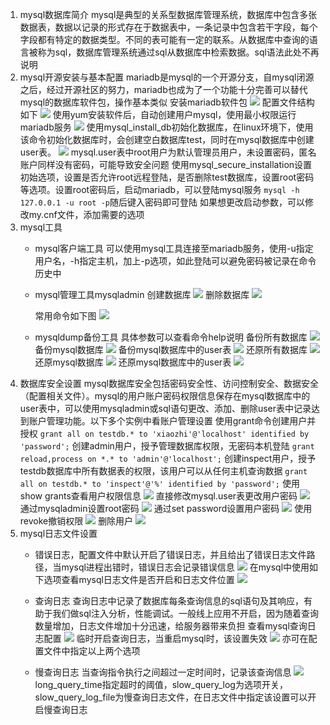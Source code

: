 1. mysql数据库简介
    mysql是典型的关系型数据库管理系统，数据库中包含多张数据表，数据以记录的形式存在于数据表中，一条记录中包含若干字段，每个字段都有特定的数据类型。不同的表可能有一定的联系。从数据库中查询的语言被称为sql，数据库管理系统通过sql从数据库中检索数据。sql语法此处不再说明
2. mysql开源安装与基本配置
    mariadb是mysql的一个开源分支，自mysql闭源之后，经过开源社区的努力，mariadb也成为了一个功能十分完善可以替代mysql的数据库软件包，操作基本类似
    安装mariadb软件包
    ![](https://upload-images.jianshu.io/upload_images/10339396-4a7e3d957fefbeb2.png?imageMogr2/auto-orient/strip%7CimageView2/2/w/1240)
    配置文件结构如下
    ![](https://upload-images.jianshu.io/upload_images/10339396-929120beab9bf84a.png?imageMogr2/auto-orient/strip%7CimageView2/2/w/1240)
    使用yum安装软件后，自动创建用户mysql，使用最小权限运行mariadb服务
    ![](https://upload-images.jianshu.io/upload_images/10339396-95e6c394ddde49ab.png?imageMogr2/auto-orient/strip%7CimageView2/2/w/1240)
    使用mysql_install_db初始化数据库，在linux环境下，使用该命令初始化数据库时，会创建空白数据库test，同时在mysql数据库中创建user表。
    ![](https://upload-images.jianshu.io/upload_images/10339396-aec4371456e6c862.png?imageMogr2/auto-orient/strip%7CimageView2/2/w/1240)
    mysql.user表中root用户为默认管理员用户，未设置密码，匿名账户同样没有密码，可能导致安全问题
    使用mysql_secure_installation设置初始选项，设置是否允许root远程登陆，是否删除test数据库，设置root密码等选项。设置root密码后，启动mariadb，可以登陆mysql服务
    `mysql -h 127.0.0.1 -u root -p`随后键入密码即可登陆
    如果想更改启动参数，可以修改my.cnf文件，添加需要的选项
3. mysql工具
    - mysql客户端工具
      可以使用mysql工具连接至mariadb服务，使用-u指定用户名，-h指定主机，加上-p选项，如此登陆可以避免密码被记录在命令历史中
    - mysql管理工具mysqladmin
      创建数据库
      ![](https://upload-images.jianshu.io/upload_images/10339396-05fd793e2bc5cdfd.png?imageMogr2/auto-orient/strip%7CimageView2/2/w/1240)
      删除数据库
      ![](https://upload-images.jianshu.io/upload_images/10339396-d78f8e47ed69127c.png?imageMogr2/auto-orient/strip%7CimageView2/2/w/1240)

      常用命令如下图
      ![](https://upload-images.jianshu.io/upload_images/10339396-0b9f8b421cd0159f.png?imageMogr2/auto-orient/strip%7CimageView2/2/w/1240)
    - mysqldump备份工具
      具体参数可以查看命令help说明
      备份所有数据库
      ![](https://upload-images.jianshu.io/upload_images/10339396-591b1ae53eb9f478.png?imageMogr2/auto-orient/strip%7CimageView2/2/w/1240)
      备份mysql数据库
      ![](https://upload-images.jianshu.io/upload_images/10339396-db1e3963ef2b05a4.png?imageMogr2/auto-orient/strip%7CimageView2/2/w/1240)
      备份mysql数据库中的user表
      ![](https://upload-images.jianshu.io/upload_images/10339396-d72b764765d55465.png?imageMogr2/auto-orient/strip%7CimageView2/2/w/1240)
      还原所有数据库
      ![](https://upload-images.jianshu.io/upload_images/10339396-4854edb493d9687b.png?imageMogr2/auto-orient/strip%7CimageView2/2/w/1240)
      还原mysql数据库
      ![](https://upload-images.jianshu.io/upload_images/10339396-3956fa5e7a0322e8.png?imageMogr2/auto-orient/strip%7CimageView2/2/w/1240)
      还原mysql数据库中的user表
      ![](https://upload-images.jianshu.io/upload_images/10339396-27eda31dcb54eacb.png?imageMogr2/auto-orient/strip%7CimageView2/2/w/1240)
4. 数据库安全设置
    mysql数据库安全包括密码安全性、访问控制安全、数据安全（配置相关文件）。mysql的用户账户密码权限信息保存在mysql数据库中的user表中，可以使用mysqladmin或sql语句更改、添加、删除user表中记录达到账户管理功能。以下多个实例中看账户管理设置
    使用grant命令创建用户并授权
    `grant all on testdb.* to 'xiaozhi'@'localhost' identified by 'password';`
    创建admin用户，授予管理数据库权限，无密码本机登陆
    `grant reload,process on *.* to 'admin'@'localhost';`
    创建inspect用户，授予testdb数据库中所有数据表的权限，该用户可以从任何主机查询数据
    `grant all on testdb.* to 'inspect'@'%' identified by 'password';`
    使用show grants查看用户权限信息
    ![](https://upload-images.jianshu.io/upload_images/10339396-01d0ed9b933f3e74.png?imageMogr2/auto-orient/strip%7CimageView2/2/w/1240)
    直接修改mysql.user表更改用户密码
    ![](https://upload-images.jianshu.io/upload_images/10339396-f879d643d4e37baf.png?imageMogr2/auto-orient/strip%7CimageView2/2/w/1240)
    通过mysqladmin设置root密码
    ![](https://upload-images.jianshu.io/upload_images/10339396-bf3934bcb87462fb.png?imageMogr2/auto-orient/strip%7CimageView2/2/w/1240)
    通过set password设置用户密码
    ![](https://upload-images.jianshu.io/upload_images/10339396-c6c3e8124bbe5b69.png?imageMogr2/auto-orient/strip%7CimageView2/2/w/1240)
    使用revoke撤销权限
    ![](https://upload-images.jianshu.io/upload_images/10339396-a6841f2d5e84640b.png?imageMogr2/auto-orient/strip%7CimageView2/2/w/1240)
    删除用户
    ![](https://upload-images.jianshu.io/upload_images/10339396-ca261bd0cc0f6af7.png?imageMogr2/auto-orient/strip%7CimageView2/2/w/1240)
5. mysql日志文件设置
    - 错误日志，配置文件中默认开启了错误日志，并且给出了错误日志文件路径，当mysql进程出错时，错误日志会记录错误信息
      ![](https://upload-images.jianshu.io/upload_images/10339396-a6e4b5901bcf3529.png?imageMogr2/auto-orient/strip%7CimageView2/2/w/1240)
      在mysql中使用如下选项查看mysql日志文件是否开启和日志文件位置
      ![](https://upload-images.jianshu.io/upload_images/10339396-8f7111d6aa2da4bf.png?imageMogr2/auto-orient/strip%7CimageView2/2/w/1240)

    - 查询日志
      查询日志中记录了数据库每条查询信息的sql语句及其响应，有助于我们做sql注入分析，性能调试。一般线上应用不开启，因为随着查询数量增加，日志文件增加十分迅速，给服务器带来负担
      查看mysql查询日志配置
      ![](https://upload-images.jianshu.io/upload_images/10339396-8e9fb150c82c7936.png?imageMogr2/auto-orient/strip%7CimageView2/2/w/1240)
      临时开启查询日志，当重启mysql时，该设置失效
      ![](https://upload-images.jianshu.io/upload_images/10339396-16f24ca1f5b4355b.png?imageMogr2/auto-orient/strip%7CimageView2/2/w/1240)
      亦可在配置文件中指定以上两个选项
    - 慢查询日志
      当查询指令执行之间超过一定时间时，记录该查询信息
      ![](https://upload-images.jianshu.io/upload_images/10339396-f04dcc201a5bf35b.png?imageMogr2/auto-orient/strip%7CimageView2/2/w/1240)
      long_query_time指定超时的阈值，slow_query_log为选项开关，slow_query_log_file为慢查询日志文件，在日志文件中指定该设置可以开启慢查询日志



​      















